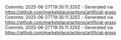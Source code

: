 Commits: 2025-06-27T19:35:11.320Z - Generated via https://github.com/marketplace/actions/artificial-grass
<br>
Commits: 2025-06-27T19:35:11.320Z - Generated via https://github.com/marketplace/actions/artificial-grass
<br>
Commits: 2025-06-27T19:35:11.320Z - Generated via https://github.com/marketplace/actions/artificial-grass
<br>
